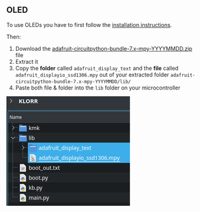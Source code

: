 ## OLED

To use OLEDs you have to first follow the [installation instructions](docs/installation.md).

Then:

1) Download the [ adafruit-circuitpython-bundle-7.x-mpy-YYYYMMDD.zip ](https://github.com/adafruit/Adafruit_CircuitPython_Bundle/releases/) file
2) Extract it
3) Copy the **folder** called `adafruit_display_text` and the **file** called `adafruit_displayio_ssd1306.mpy` out of your extracted folder `adafruit-circuitpython-bundle-7.x-mpy-YYYYMMDD/lib/` 
4) Paste both file & folder into the `lib` folder on your microcontroller

<p>
  <img alt="OLED lib folder" src="/images/OLED_lib.png">
</p>